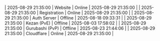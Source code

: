| 2025-08-29 21:35:00 | Website | Online | 2025-08-29 21:35:00 |
| 2025-08-29 21:35:00 | Registration | Online | 2025-08-29 21:35:00 |
| 2025-08-29 21:35:00 | Auth Server | Offline | 2025-08-18 09:33:31 |
| 2025-08-29 21:35:00 | Kezan (PvE) | Offline | 2025-08-03 17:58:02 |
| 2025-08-29 21:35:00 | Gurubashi (PvP) | Offline | 2025-08-23 21:44:06 |
| 2025-08-29 21:35:00 | Cloudflare | Online | 2025-08-29 21:35:00 |
